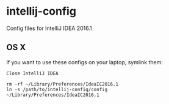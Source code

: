 # intellij-config

Config files for IntelliJ IDEA 2016.1

## OS X

If you want to use these configs on your laptop, symlink them:

```
Close IntelliJ IDEA

rm -rf ~/Library/Preferences/IdeaIC2016.1
ln -s /path/to/intellij-config/config ~/Library/Preferences/IdeaIC2016.1
```
